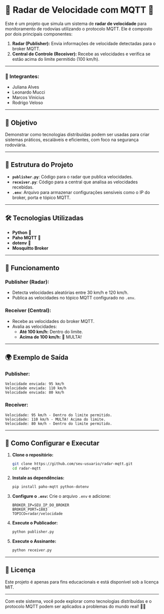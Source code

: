 
# 🚦 Radar de Velocidade com MQTT 📡

Este é um projeto que simula um sistema de **radar de velocidade** para monitoramento de rodovias utilizando o protocolo MQTT. Ele é composto por dois principais componentes:

1. **Radar (Publisher):** Envia informações de velocidade detectadas para o broker MQTT.
2. **Central de Controle (Receiver):** Recebe as velocidades e verifica se estão acima do limite permitido (100 km/h).

---
### 👤 Integrantes:
- Juliana Alves
- Leonardo Mucci
- Marcos Vinicius
- Rodrigo Veloso

---
## 🎯 Objetivo

Demonstrar como tecnologias distribuídas podem ser usadas para criar sistemas práticos, escaláveis e eficientes, com foco na segurança rodoviária.

---

## 📁 Estrutura do Projeto

- **`publisher.py`**: Código para o radar que publica velocidades.
- **`receiver.py`**: Código para a central que analisa as velocidades recebidas.
- **`.env`**: Arquivo para armazenar configurações sensíveis como o IP do broker, porta e tópico MQTT.

---

## 🛠️ Tecnologias Utilizadas

- **Python** 🐍
- **Paho MQTT** 📡
- **dotenv** 🔐
- **Mosquitto Broker**

---

## 🚦 Funcionamento

### **Publisher (Radar):**
- Detecta velocidades aleatórias entre 30 km/h e 120 km/h.
- Publica as velocidades no tópico MQTT configurado no `.env`.

### **Receiver (Central):**
- Recebe as velocidades do broker MQTT.
- Avalia as velocidades:
  - **Até 100 km/h:** Dentro do limite.
  - **Acima de 100 km/h:** 🚨 MULTA!

---

## 🌍 Exemplo de Saída

### **Publisher:**
```
Velocidade enviada: 95 km/h
Velocidade enviada: 110 km/h
Velocidade enviada: 80 km/h
```

### **Receiver:**
```
Velocidade: 95 km/h - Dentro do limite permitido.
Velocidade: 110 km/h - MULTA! Acima do limite.
Velocidade: 80 km/h - Dentro do limite permitido.
```

---

## 🚀 Como Configurar e Executar

1. **Clone o repositório:**
   ```bash
   git clone https://github.com/seu-usuario/radar-mqtt.git
   cd radar-mqtt
   ```

2. **Instale as dependências:**
   ```bash
   pip install paho-mqtt python-dotenv
   ```

3. **Configure o `.env`:**
   Crie o arquivo `.env` e adicione:
   ```dotenv
   BROKER_IP=SEU_IP_DO_BROKER
   BROKER_PORT=1883
   TOPICO=radar/velocidade
   ```

4. **Execute o Publicador:**
   ```bash
   python publisher.py
   ```

5. **Execute o Assinante:**
   ```bash
   python receiver.py
   ```

---

## 📜 Licença

Este projeto é apenas para fins educacionais e está disponível sob a licença MIT.

---

Com este sistema, você pode explorar como tecnologias distribuídas e o protocolo MQTT podem ser aplicados a problemas do mundo real! 🚗💨
